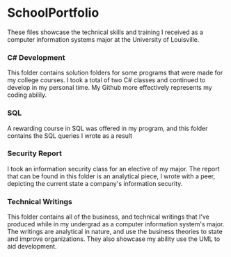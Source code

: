 # SchoolPortfolio


These files showcase the technical skills and training I received as a computer information systems major at the University of Louisville.

### C# Development

This folder contains solution folders for some programs that were made for my college courses.  I took a total of two C# classes and continued to develop in my personal time.  My Github more effectively represents my coding abilily. 

### SQL

A rewarding course in SQL was offered in my program, and this folder contains the SQL queries I wrote as a result 

### Security Report

I took an information security class for an elective of my major.  The report that can be found in this folder is an analytical piece, I wrote with a peer, depicting the current state a company's information security.

### Technical Writings

This folder contains all of the business, and technical writings that I've produced while in my undergrad as a computer information system's major.  The writings are analytical in nature, and use the business theories to state and improve organizations. They also showcase my ability use the UML to aid development. 